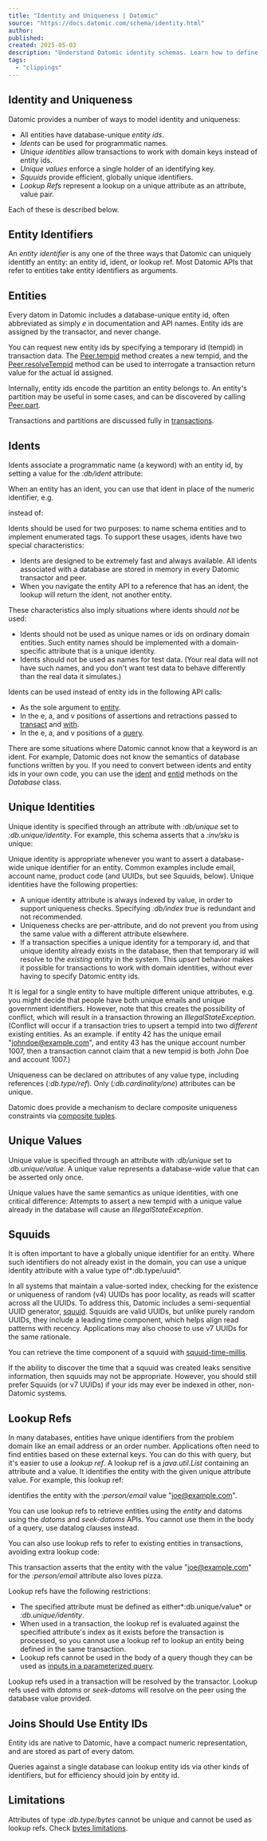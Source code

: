 ```yaml
---
title: "Identity and Uniqueness | Datomic"
source: "https://docs.datomic.com/schema/identity.html"
author:
published:
created: 2025-05-03
description: "Understand Datomic identity schemas. Learn how to define and manage unique identities and ensure data consistency in your applications."
tags:
  - "clippings"
---
```

## Identity and Uniqueness

Datomic provides a number of ways to model identity and uniqueness:

- All entities have database-unique *entity ids*.
- *Idents* can be used for programmatic names.
- *Unique identities* allow transactions to work with domain keys instead of entity ids.
- *Unique values* enforce a single holder of an identifying key.
- *Squuids* provide efficient, globally unique identifiers.
- *Lookup Refs* represent a lookup on a unique attribute as an attribute, value pair.

Each of these is described below.

## Entity Identifiers

An *entity identifier* is any one of the three ways that Datomic can uniquely identitfy an entity: an entity id, ident, or lookup ref. Most Datomic APIs that refer to entities take entity identifiers as arguments.

## Entities

Every datom in Datomic includes a database-unique entity id, often abbreviated as simply *e* in documentation and API names. Entity ids are assigned by the transactor, and never change.

You can request new entity ids by specifying a temporary id (tempid) in transaction data. The [Peer.tempid](https://docs.datomic.com/javadoc/datomic/Peer.html#tempid-java.lang.Object-long-) method creates a new tempid, and the [Peer.resolveTempid](https://docs.datomic.com/javadoc/datomic/Peer.html#resolveTempid-datomic.Database-java.lang.Object-java.lang.Object-) method can be used to interrogate a transaction return value for the actual id assigned.

Internally, entity ids encode the partition an entity belongs to. An entity's partition may be useful in some cases, and can be discovered by calling [Peer.part](https://docs.datomic.com/javadoc/datomic/Peer.html#squuidTimeMillis-java.util.UUID-).

Transactions and partitions are discussed fully in [transactions](https://docs.datomic.com/transactions/transactions.html).

## Idents

Idents associate a programmatic name (a keyword) with an entity id, by setting a value for the *:db/ident* attribute:

When an entity has an ident, you can use that ident in place of the numeric identifier, e.g.

instead of:

Idents should be used for two purposes: to name schema entities and to implement enumerated tags. To support these usages, idents have two special characteristics:

- Idents are designed to be extremely fast and always available. All idents associated with a database are stored in memory in every Datomic transactor and peer.
- When you navigate the entity API to a reference that has an ident, the lookup will return the ident, not another entity.

These characteristics also imply situations where idents should *not* be used:

- Idents should not be used as unique names or ids on ordinary domain entities. Such entity names should be implemented with a domain-specific attribute that is a unique identity.
- Idents should not be used as names for test data. (Your real data will not have such names, and you don't want test data to behave differently than the real data it simulates.)

Idents can be used instead of entity ids in the following API calls:

- As the sole argument to [entity](https://docs.datomic.com/javadoc/datomic/Database.html#entity-java.lang.Object-).
- In the e, a, and v positions of assertions and retractions passed to [transact](https://docs.datomic.com/javadoc/datomic/Connection.html#transact-java.util.List-) and [with](https://docs.datomic.com/javadoc/datomic/Database.html#with-java.util.List-).
- In the e, a, and v positions of a [query](https://docs.datomic.com/query/query.html).

There are some situations where Datomic cannot know that a keyword is an ident. For example, Datomic does not know the semantics of database functions written by you. If you need to convert between idents and entity ids in your own code, you can use the [ident](https://docs.datomic.com/javadoc/datomic/Database.html#ident-java.lang.Object-) and [entid](https://docs.datomic.com/javadoc/datomic/Database.html#entid-java.lang.Object-) methods on the *Database* class.

## Unique Identities

Unique identity is specified through an attribute with *:db/unique* set to *:db.unique/identity*. For example, this schema asserts that a *:inv/sku* is unique:

Unique identity is appropriate whenever you want to assert a database-wide unique identifier for an entity. Common examples include email, account name, product code (and UUIDs, but see Squuids, below). Unique identities have the following properties:

- A unique identity attribute is always indexed by value, in order to support uniqueness checks. Specifying *:db/index true* is redundant and not recommended.
- Uniqueness checks are per-attribute, and do not prevent you from using the same value with a different attribute elsewhere.
- If a transaction specifies a unique identity for a temporary id, and that unique identity already exists in the database, then that temporary id will resolve to the *existing* entity in the system. This *upsert* behavior makes it possible for transactions to work with domain identities, without ever having to specify Datomic entity ids.

It is legal for a single entity to have multiple different unique attributes, e.g. you might decide that people have both unique emails and unique government identifiers. However, note that this creates the possibility of conflict, which will result in a transaction throwing an *IllegalStateException*. (Conflict will occur if a transaction tries to upsert a tempid into two *different* existing entities. As an example. if entity 42 has the unique email "johndoe@example.com", and entity 43 has the unique account number 1007, then a transaction cannot claim that a new tempid is both John Doe and account 1007.)

Uniqueness can be declared on attributes of any value type, including references (*:db.type/ref*). Only (*:db.cardinality/one*) attributes can be unique.

Datomic does provide a mechanism to declare composite uniqueness constraints via [composite tuples](https://docs.datomic.com/schema/schema.html#composite-tuples).

## Unique Values

Unique value is specified through an attribute with *:db/unique* set to *:db.unique/value*. A unique value represents a database-wide value that can be asserted only once.

Unique values have the same semantics as unique identities, with one critical difference: Attempts to assert a new tempid with a unique value already in the database will cause an *IllegalStateException*.

## Squuids

It is often important to have a globally unique identifier for an entity. Where such identifiers do not already exist in the domain, you can use a unique identity attribute with a value type of*:db.type/uuid*.

In all systems that maintain a value-sorted index, checking for the existence or uniqueness of random (v4) UUIDs has poor locality, as reads will scatter across all the UUIDs. To address this, Datomic includes a semi-sequential UUID generator, [squuid](https://docs.datomic.com/clojure/index.html#datomic.api/squuid). Squuids are valid UUIDs, but unlike purely random UUIDs, they include a leading time component, which helps align read patterns with recency. Applications may also choose to use v7 UUIDs for the same rationale.

You can retrieve the time component of a squuid with [squuid-time-millis](https://docs.datomic.com/clojure/index.html#datomic.api/squuid-time-millis).

If the ability to discover the time that a squuid was created leaks sensitive information, then squuids may not be appropriate. However, you should still prefer Squuids (or v7 UUIDs) if your ids may ever be indexed in other, non-Datomic systems.

## Lookup Refs

In many databases, entities have unique identifiers from the problem domain like an email address or an order number. Applications often need to find entities based on these external keys. You can do this with query, but it's easier to use a *lookup ref*. A lookup ref is a *java.util.List* containing an attribute and a value. It identifies the entity with the given unique attribute value. For example, this lookup ref:

identifies the entity with the *:person/email* value "joe@example.com".

You can use lookup refs to retrieve entities using the *entity* and datoms using the *datoms* and *seek-datoms* APIs. You cannot use them in the body of a query, use datalog clauses instead.

You can also use lookup refs to refer to existing entities in transactions, avoiding extra lookup code:

This transaction asserts that the entity with the value "joe@example.com" for the *:person/email* attribute also loves pizza.

Lookup refs have the following restrictions:

- The specified attribute must be defined as either*:db.unique/value* or *:db.unique/identity*.
- When used in a transaction, the lookup ref is evaluated against the specified attribute's index as it exists before the transaction is processed, so you cannot use a lookup ref to lookup an entity being defined in the same transaction.
- Lookup refs cannot be used in the body of a query though they can be used as [inputs in a parameterized query](https://docs.datomic.com/query/query.html#multiple-inputs).

Lookup refs used in a transaction will be resolved by the transactor. Lookup refs used with *datoms* or *seek-datoms* will resolve on the peer using the database value provided.

## Joins Should Use Entity IDs

Entity ids are native to Datomic, have a compact numeric representation, and are stored as part of every datom.

Queries against a single database can lookup entity ids via other kinds of identifiers, but for efficiency should join by entity id.

## Limitations

Attributes of type *:db.type/bytes* cannot be unique and cannot be used as lookup refs. Check [bytes limitations](https://docs.datomic.com/schema/schema.html#bytes-limitations).